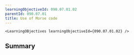 ```yaml
---
learningObjectiveId: 090.07.01.02
parentId: 090.07.01
title: Use of Morse code
---
```


```tsx eval
<LearningOBjectives learningObjectiveId={090.07.01.02} />
```

## Summary
